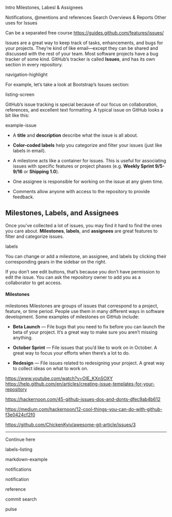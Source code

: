 Intro
Milestones, Labesl & Assignees

Notifications, @mentions and references
Search
Overviews & Reports
Other uses for Issues

Can be a separated free course
https://guides.github.com/features/issues/

Issues are a great way to keep track of tasks, enhancements, and bugs for your projects. 
They’re kind of like email—except they can be shared and discussed with the rest of your team. 
Most software projects have a bug tracker of some kind. 
GitHub’s tracker is called **Issues**, and has its own section in every repository.

navigation-highlight

For example, let’s take a look at Bootstrap’s Issues section:

listing-screen

GitHub’s issue tracking is special because of our focus on collaboration, references, and excellent text formatting. A typical issue on GitHub looks a bit like this:

example-issue

- A **title** and **description** describe what the issue is all about.

- **Color-coded labels** help you categorize and filter your issues (just like labels in email).

- A milestone acts like a container for issues. 
This is useful for associating issues with specific features or project phases (e.g. **Weekly Sprint 9/5-9/16** or **Shipping 1.0**).

- One assignee is responsible for working on the issue at any given time.

- Comments allow anyone with access to the repository to provide feedback.

## Milestones, Labels, and Assignees

Once you’ve collected a lot of issues, you may find it hard to find the ones you care about. 
**Milestones**, **labels**, and **assignees** are great features to filter and categorize issues.

labels


You can change or add a milestone, an assignee, and labels by clicking their corresponding gears in the sidebar on the right.



If you don’t see edit buttons, that’s
because you don’t have permission to edit the issue.
You can ask the repository owner to add you as a collaborator to get access.

#### Milestones
milestones
Milestones are groups of issues that correspond to a project, feature, or time period. People use them in many different ways in software development. Some examples of milestones on GitHub include:

- **Beta Launch** — File bugs that you need to fix before you can launch the beta of your project. 
It’s a great way to make sure you aren’t missing anything.

- **October Sprint** — File issues that you’d like to work on in October. 
A great way to focus your efforts when there’s a lot to do.

- **Redesign** — File issues related to redesigning your project. 
A great way to collect ideas on what to work on.

https://www.youtube.com/watch?v=OIE_KXnSOXY
https://help.github.com/en/articles/creating-issue-templates-for-your-repository

https://hackernoon.com/45-github-issues-dos-and-donts-dfec9ab4b612

https://medium.com/hackernoon/12-cool-things-you-can-do-with-github-f3e0424cf2f0

https://github.com/ChickenKyiv/awesome-git-article/issues/3

---

Continue here

labels-listing

markdown-example

notifications

notification

reference

commit
search

pulse







